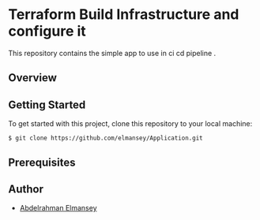 # Terraform Build Infrastructure and configure it 

This repository contains the simple app to use in ci cd pipeline .


## Overview


## Getting Started

To get started with this project, clone this repository to your local machine:

```
$ git clone https://github.com/elmansey/Application.git
```

## Prerequisites



## Author

- [Abdelrahman Elmansey ](https://www.linkedin.com/in/abdelrahman-elmansey/)